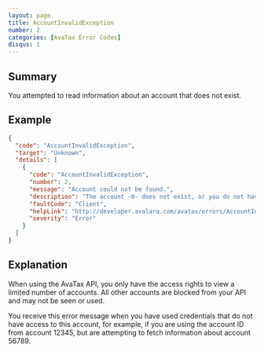 ```yaml
---
layout: page
title: AccountInvalidException
number: 2
categories: [AvaTax Error Codes]
disqus: 1
---
```


## Summary

You attempted to read information about an account that does not exist.

## Example

```json
{
  "code": "AccountInvalidException",
  "target": "Unknown",
  "details": [
    {
      "code": "AccountInvalidException",
      "number": 2,
      "message": "Account could not be found.",
      "description": "The account -0- does not exist, or you do not have the rights to view it.",
      "faultCode": "Client",
      "helpLink": "http://developer.avalara.com/avatax/errors/AccountInvalidException",
      "severity": "Error"
    }
  ]
}
```

## Explanation

When using the AvaTax API, you only have the access rights to view a limited number of accounts.  All other accounts are blocked from your API and may not be seen or used.

You receive this error message when you have used credentials that do not have access to this account, for example, if you are using the account ID from account 12345, but are attempting to fetch information about account 56789.
